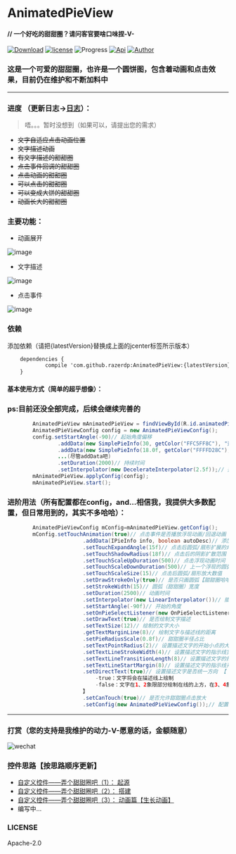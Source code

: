 # AnimatedPieView

#### // 一个好吃的甜甜圈？请问客官要啥口味捏-V-

[![Download](https://api.bintray.com/packages/razerdp/maven/AnimatedPieView/images/download.svg)](https://bintray.com/razerdp/maven/AnimatedPieView/_latestVersion)
[![license](https://img.shields.io/badge/license-Apache--2.0-blue.svg)](https://github.com/razerdp/AnimatedPieView/blob/master/LICENSE)
![Progress](http://progressed.io/bar/90?title=dev_progress)
[![Api](https://img.shields.io/badge/Api-14%2B-green.svg)](https://img.shields.io/badge/Api-14%2B-green.svg)
[![Author](https://img.shields.io/badge/Author-razerdp-blue.svg)](https://github.com/razerdp) 


### 这是一个可爱的甜甜圈，也许是一个圆饼图，包含着动画和点击效果，目前仍在维护和不断加料中

--- 

### 进度 （更新日志->[日志](https://github.com/razerdp/AnimatedPieView/blob/master/UPDATE_LOG.md)）：
  > 唔。。。暂时没想到（如果可以，请提出您的需求）
  - ~~文字自适应点击动画位置~~
  - ~~文字描述动画~~
  - ~~有文字描述的甜甜圈~~
  - ~~点击事件回调的甜甜圈~~
  - ~~点击动画的甜甜圈~~
  - ~~可以点击的甜甜圈~~
  - ~~可以变成大饼的甜甜圈~~
  - ~~动画长大的甜甜圈~~

### 主要功能：
 
  - 动画展开
  
   ![image](https://github.com/razerdp/AnimatedPieView/blob/master/art/anima.gif)
  
  - 文字描述

   ![image](https://github.com/razerdp/AnimatedPieView/blob/master/art/anima_line.gif)

  - 点击事件

   ![image](https://github.com/razerdp/AnimatedPieView/blob/master/art/anima_click.gif)



### 依赖

添加依赖（请把{latestVersion}替换成上面的jcenter标签所示版本）
```xml
	dependencies {
	        compile 'com.github.razerdp:AnimatedPieView:{latestVersion}'
	}
```

#### 基本使用方式（简单的超乎想像）：

### ps:目前还没全部完成，后续会继续完善的


```java
        AnimatedPieView mAnimatedPieView = findViewById(R.id.animatedPieView);
        AnimatedPieViewConfig config = new AnimatedPieViewConfig();
        config.setStartAngle(-90)// 起始角度偏移
                .addData(new SimplePieInfo(30, getColor("FFC5FF8C"), "这是第一段"))//数据（实现IPieInfo接口的bean）
                .addData(new SimplePieInfo(18.0f, getColor("FFFFD28C"), "这是第二段"))
                ...(尽管addData吧)
                .setDuration(2000)// 持续时间
                .setInterpolator(new DecelerateInterpolator(2.5f));// 插值器
        mAnimatedPieView.applyConfig(config);
        mAnimatedPieView.start();
```

### 进阶用法（所有配置都在config，and...相信我，我提供大多数配置，但日常用到的，其实不多哈哈）：
```java
        AnimatedPieViewConfig mConfig=mAnimatedPieView.getConfig();
        mConfig.setTouchAnimation(true)// 点击事件是否播放浮现动画/回退动画（默认true）
                        .addData(IPieInfo info, boolean autoDesc)// 添加数据，autoDesc：是否自动补充描述？（百分比）
                        .setTouchExpandAngle(15f)// 点击后圆弧/扇形扩展的角度
                        .setTouchShadowRadius(18f)// 点击后的阴影扩散范围
                        .setTouchScaleUpDuration(500)// 点击浮现动画时间
                        .setTouchScaleDownDuration(500)// 上一个浮现的圆弧回退的动画时间
                        .setTouchScaleSize(15)// 点击后圆弧/扇形放大数值
                        .setDrawStrokeOnly(true)// 是否只画圆弧【甜甜圈哈哈】，否则画扇形（默认true）
                        .setStrokeWidth(15)// 圆弧（甜甜圈）宽度
                        .setDuration(2500)// 动画时间
                        .setInterpolator(new LinearInterpolator())// 插值器
                        .setStartAngle(-90f)// 开始的角度
                        .setOnPieSelectListener(new OnPieSelectListener<IPieInfo>())//点击事件
                        .setDrawText(true)// 是否绘制文字描述
                        .setTextSize(12)// 绘制的文字大小
                        .getTextMarginLine(8)// 绘制文字与描述线的距离
                        .setPieRadiusScale(0.8f)// 甜甜圈半径占比
                        .setTextPointRadius(2)// 设置描述文字的开始小点的大小
                        .setTextLineStrokeWidth(4)// 设置描述文字的指示线宽度
                        .setTextLineTransitionLength(8)// 设置描述文字的指示线折角处长度
                        .setTextLineStartMargin(8)// 设置描述文字的指示线开始距离外圆半径的大小
                        .setDirectText(true)// 设置描述文字是否统一方向 【
                            -true：文字将会在描述线上绘制
                            -false：文字在1、2象限部分绘制在线的上方，在3、4象限绘制在线的下方
                        】
                        .setCanTouch(true)// 是否允许甜甜圈点击放大
                        .setConfig(new AnimatedPieViewConfig());// 配置（这里的new只是演示哦，可不要学我例子这里直接塞进一个新的config，否则上面的设置都浪费了）
```

---

### 打赏（您的支持是我维护的动力-V-愿意的话，金额随意）
![wechat](https://github.com/razerdp/AnimatedPieView/blob/master/art/wechat.jpg)

### 控件思路【按思路顺序更新】
 - [自定义控件——弄个甜甜圈吧（1）： 起源](http://www.jianshu.com/p/b2a2d82e107e)
 - [自定义控件——弄个甜甜圈吧（2）： 搭建](http://www.jianshu.com/p/562c525ff927)
 - [自定义控件——弄个甜甜圈吧（3）： 动画篇【生长动画】](http://www.jianshu.com/p/f7842a97cb3e)
 - 编写中...

### LICENSE
Apache-2.0
   
   

   



